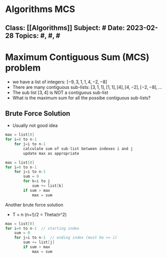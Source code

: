 #  Algorithms MCS
Class: [[Algorithms]]
Subject: #
Date: 2023-02-28
Topics: #, #, # 
---

# Maximum Contiguous Sum (MCS) problem
- we have a list of integers: $[-9, 3, 1, 1, 4, -2, -8]$
- There are many contiguous sub-lists: $[3,1,1] , [1,1], [4], [4,-2], [-2,-8], ...$
- The sub list $[3,4]$ is NOT a contiguous sub-list
- What is the maximum sum for all the possibe contiguous sub-lists?
  
## Brute Force Solution
- Usually not good idea

```java
max = list[0]
for i=0 to n-1
    for j=i to n-1
        calculate sum of sub-list between indexes i and j
        update max as appropriate
```

```java
max = list[0]
for i=0 to n-1
    for j=i to n-1
        sum = 0
        for k=i to j
            sum += list[k]
        if sum > max
            max = sum
```

Another brute force solution
- T = n (n+!)/2 = Theta(n^2)

```java
max = list[0]
for i=0 to n-1  // starting index
    sum = 0
    for j=i to n-1  // ending index (must be >= i)
        sum += list[j]
        if sum > max
            max = sum
```
